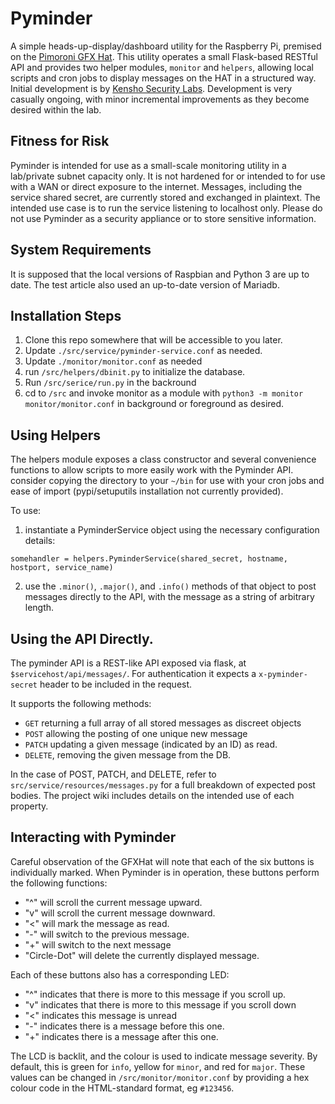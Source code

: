 # Pyminder
A simple heads-up-display/dashboard utility for the Raspberry Pi, premised on the [Pimoroni GFX Hat](https://shop.pimoroni.com/products/gfx-hat). This utility operates a small Flask-based RESTful API and provides two helper modules, `monitor` and `helpers`, allowing local scripts and cron jobs to display messages on the HAT in a structured way. Initial development is by [Kensho Security Labs](https://www.kenshosec.com). Development is very casually ongoing, with minor incremental improvements as they become desired within the lab.

## Fitness for Risk
Pyminder is intended for use as a small-scale monitoring utility in a lab/private subnet capacity only. It is not hardened for or intended to for use with a WAN or direct exposure to the internet. Messages, including the service shared secret, are currently stored and exchanged in plaintext. The intended use case is to run the service listening to localhost only. Please do not use Pyminder as a security appliance or to store sensitive information.

## System Requirements
It is supposed that the local versions of Raspbian and Python 3 are up to date. The test article also used an up-to-date version of Mariadb.

## Installation Steps
1. Clone this repo somewhere that will be accessible to you later.
2. Update `./src/service/pyminder-service.conf` as needed.
3. Update `./monitor/monitor.conf` as needed
4. run `/src/helpers/dbinit.py` to initialize the database.
5. Run `/src/serice/run.py` in the backround
6. cd to `/src` and invoke monitor as a module with `python3 -m monitor monitor/monitor.conf` in background or foreground as desired.

## Using Helpers
The helpers module exposes a class constructor and several convenience functions to allow scripts to more easily work with the Pyminder API. consider copying the directory to your `~/bin` for use with your cron jobs and ease of import (pypi/setuputils installation not currently provided).

To use:
1. instantiate a PyminderService object using the necessary configuration details:
   
```python3
somehandler = helpers.PyminderService(shared_secret, hostname, hostport, service_name)
```
2. use the `.minor()`, `.major()`, and `.info()` methods of that object to post messages directly to the API, with the message as a string of arbitrary length.

## Using the API Directly.
The pyminder API is a REST-like API exposed via flask, at `$servicehost/api/messages/`. For authentication it expects a `x-pyminder-secret` header to be included in the request.

It supports the following methods:
- `GET` returning a full array of all stored messages as discreet objects
- `POST` allowing the posting of one unique new message
- `PATCH` updating a given message (indicated by an ID) as read.
- `DELETE`, removing the given message from the DB.

In the case of POST, PATCH, and DELETE, refer to `src/service/resources/messages.py` for a full breakdown of expected post bodies. The project wiki includes details on the intended use of each property.

## Interacting with Pyminder
Careful observation of the GFXHat will note that each of the six buttons is individually marked. When Pyminder is in operation, these buttons perform the following functions:
- "^" will scroll the current message upward.
- "v" will scroll the current message downward.
- "<" will mark the message as read.
- "-" will switch to the previous message.
- "+" will switch to the next message
- "Circle-Dot" will delete the currently displayed message.

Each of these buttons also has a corresponding LED:
- "^" indicates that there is more to this message if you scroll up.
- "v" indicates that there is more to this message if you scroll down
- "<" indicates this message is unread
- "-" indicates there is a message before this one.
- "+" indicates there is a message after this one.

The LCD is backlit, and the colour is used to indicate message severity. By default, this is green for `info`, yellow for `minor`, and red for `major`. These values can be changed in `/src/monitor/monitor.conf` by providing a hex colour code in the HTML-standard format, eg `#123456`.